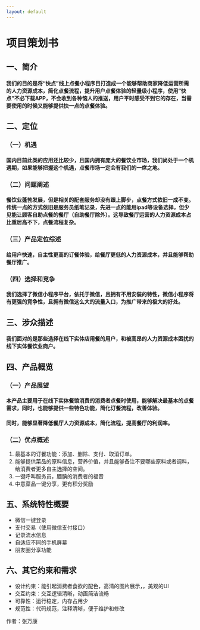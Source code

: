 ```yaml
---
layout: default
---
```


# 项目策划书

<!-- more -->

## 一、简介

#### 我们的目的是将“快点”线上点餐小程序目打造成一个能够帮助商家降低运营所需的人力资源成本，简化点餐流程，提升用户点餐体验的轻量级小程序，使用“快点”不必下载APP，不会收到各种恼人的推送，用户平时感受不到它的存在，当需要使用的时候又能够提供快一点的点餐体验。

## 二、定位

### （一）机遇

#### 国内目前此类的应用还比较少，且国内拥有庞大的餐饮业市场，我们尚处于一个机遇期，如果能够把握这个机遇，点餐市场一定会有我们的一席之地。

### （二）问题阐述

#### 餐饮业蓬勃发展，但是相关的配套服务却没有跟上脚步，点餐方式依旧一成不变。传统一点的方式依旧是服务员纸笔记录，先进一点的能用ipad等设备选择，但少见能让顾客自助点餐的餐厅（自助餐厅除外）。这导致餐厅运营的人力资源成本占比重居高不下，点餐流程复杂。

###  （三）产品定位综述

#### 给用户快速，自主性更高的订餐体验，给餐厅更低的人力资源成本，并且能够帮助餐厅推广。

### （四）选择和竞争

#### 我们选择了微信小程序平台，依托于微信，且拥有不用安装的特性，微信小程序将有更强的竞争性，且拥有微信这么大的流量入口，为推广带来的极大的好处。



## 三、涉众描述

#### 我们面对的是那些选择在线下实体店用餐的用户，和被高昂的人力资源成本困扰的线下实体餐饮业商户。



## 四、产品概览

### （一）产品展望

#### 本产品主要用于在线下实体餐馆消费的消费者点餐时使用，能够解决最基本的点餐需求，同时，也能够提供一些特色功能，简化订餐流程，改善体验。

#### 同时，能够显著降低餐厅人力资源成本，简化流程，提高餐厅的利润率。

### （二）优点概述

1. 最基本的订餐功能：添加、删除、支付、取消订单。
2. 能够提供菜品的原料信息，营养价值，并且能够备注不要哪些原料或者调料，给消费者更多自主选择的空间。
3. 一键呼叫服务员，腼腆的消费者的福音
4. 中意菜品一键分享，更有积分奖励

## 五、系统特性概要 

- 微信一键登录
- 支付交易（使用微信支付接口）
- 记录流水信息
- 自适应不同的手机屏幕
- 朋友圈分享功能

## 六、其它约束和需求

- 设计约束：能引起消费者食欲的配色，高清的图片展示，，美观的UI
- 交互约束：交互逻辑清晰，动画简洁流畅
- 可靠性：运行稳定，内存占用少
- 规范性：代码规范，注释清晰，便于维护和修改

作者：张万康
